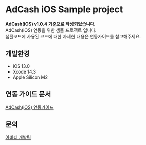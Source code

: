 # AdCash iOS Sample project
**AdCash(iOS) v1.0.4 기준으로 작성되었습니다.**   
AdCash(iOS) 연동을 위한 샘플 프로젝트 입니다.   
샘플코드에 사용된 코드에 대한 자세한 내용은 연동가이드를 참고해주세요.   

## 개발환경
- iOS 13.0
- Xcode 14.3
- Apple Silicon M2

## 연동 가이드 문서
[AdCash(iOS) 연동가이드](https://avatye.readme.io/docs/adcash-ios-init)

## 문의
[아바티 개발팀](mailto:developer@avatye.com)